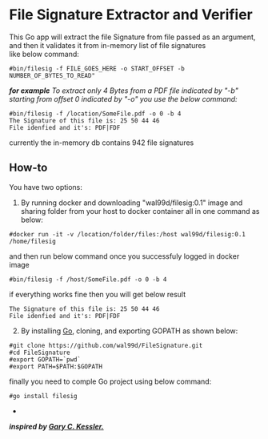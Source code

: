 # File Signature Extractor and Verifier
This Go app will extract the file Signature from file passed as an argument, and then it validates it from in-memory list of file signatures  
like below command:
```
#bin/filesig -f FILE_GOES_HERE -o START_OFFSET -b NUMBER_OF_BYTES_TO_READ"
```
***for example***
*To extract only 4 Bytes from a PDF file indicated by "-b" starting from offset 0 indicated by "-o" you use the below command:*

```
#bin/filesig -f /location/SomeFile.pdf -o 0 -b 4
The Signature of this file is: 25 50 44 46
File idenfied and it's: PDF|FDF
```
currently the in-memory db contains 942 file signatures

## How-to

You have two options:

1. By running docker and downloading "wal99d/filesig:0.1" image and sharing folder from your host to docker container all in one command as below:

`#docker run -it -v /location/folder/files:/host wal99d/filesig:0.1 /home/filesig`

 and then run below command once you successfuly logged in docker image

 `#bin/filesig -f /host/SomeFile.pdf -o 0 -b 4`

 if everything works fine then you will get below result

 ```
 The Signature of this file is: 25 50 44 46
 File idenfied and it's: PDF|FDF
 ```

2. By installing [Go](https://golang.org/dl/), cloning, and exporting GOPATH as shown below:

```
#git clone https://github.com/wal99d/FileSignature.git
#cd FileSignature
#export GOPATH=`pwd`
#export PATH=$PATH:$GOPATH
```

 finally you need to comple Go project using below command:

`#go install filesig`


-
***inspired by [Gary C. Kessler.](http://www.garykessler.net/library/file_sigs.html)***
